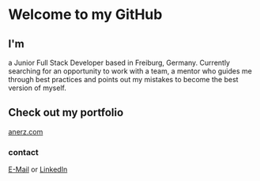 # Welcome to my GitHub 

## I'm 

a Junior Full Stack Developer based in Freiburg, Germany. Currently searching for an opportunity to work with a team, a mentor who guides me through best practices and points out my mistakes to become the best version of myself.

## Check out my portfolio

[anerz.com](https://anerz.com)


### contact

[E-Mail](alexander.nerz@web.de) or [LinkedIn](www.linkedin.com/in/alexander-nerz)

